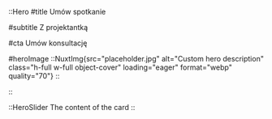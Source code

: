 ::Hero
#title
Umów spotkanie

#subtitle
Z projektantką

#cta
Umów konsultację

#heroImage
::NuxtImg{src="placeholder.jpg" alt="Custom hero description" class="h-full w-full object-cover" loading="eager" format="webp" quality="70"}
::

::

::HeroSlider
The content of the card
::
